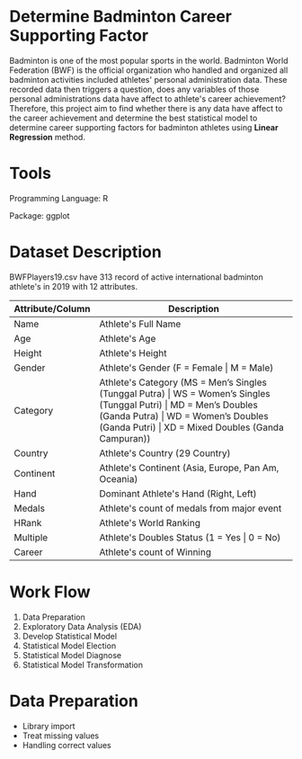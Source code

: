 # Determine Badminton Career Supporting Factor

Badminton is one of the most popular sports in the world. Badminton World Federation (BWF) is the official organization who handled and organized all badminton activities included athletes' personal administration data. These recorded data then triggers a question, does any variables of those personal administrations data have affect to athlete's career achievement? Therefore, this project aim to find whether there is any data have affect to the career achievement and determine the best statistical model to determine career supporting factors for badminton athletes using **Linear Regression** method.

# Tools
Programming Language: R

Package: ggplot

# Dataset Description
BWFPlayers19.csv have 313 record of active international badminton athlete's in 2019 with 12 attributes.

| Attribute/Column  | Description |
| ------------- | ------------- |
| Name  | Athlete's Full Name |
| Age  | Athlete's Age  |
| Height  | Athlete's Height  |
| Gender  | Athlete's Gender (F = Female \| M = Male) |
| Category  | Athlete's Category (MS = Men’s Singles (Tunggal Putra) \| WS = Women’s Singles (Tunggal Putri) \| MD = Men’s Doubles (Ganda Putra) \| WD = Women’s Doubles (Ganda Putri) \| XD = Mixed Doubles (Ganda Campuran)) |
| Country  | Athlete's Country (29 Country) |
| Continent  | Athlete's Continent (Asia, Europe, Pan Am, Oceania) |
| Hand  | Dominant Athlete's Hand (Right, Left) |
| Medals  | Athlete's count of medals from major event  |
| HRank  | Athlete's World Ranking |
| Multiple  | Athlete's Doubles Status (1 = Yes \| 0 = No)  |
| Career  | Athlete's count of Winning  |

# Work Flow
1. Data Preparation
2. Exploratory Data Analysis (EDA)
3. Develop Statistical Model
4. Statistical Model Election
5. Statistical Model Diagnose
6. Statistical Model Transformation

# Data Preparation
- Library import
- Treat missing values
- Handling correct values
